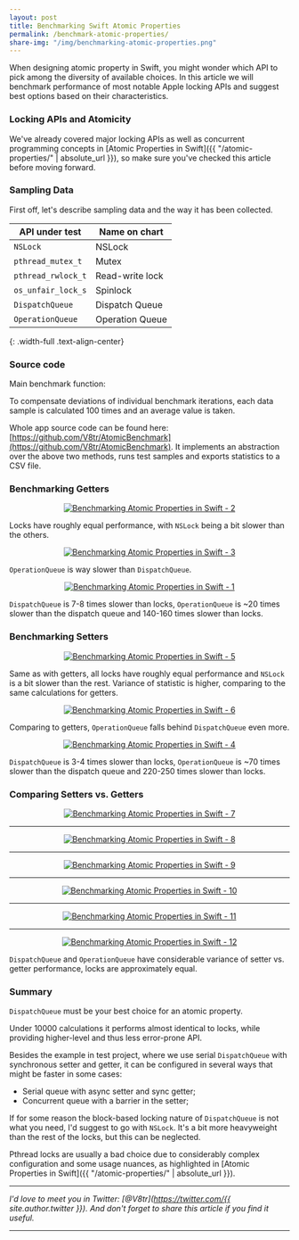 ```yaml
---
layout: post
title: Benchmarking Swift Atomic Properties
permalink: /benchmark-atomic-properties/
share-img: "/img/benchmarking-atomic-properties.png"
---
```


When designing atomic property in Swift, you might wonder which API to pick among the diversity of available choices. In this article we will benchmark performance of most notable Apple locking APIs and suggest best options based on their characteristics.

### Locking APIs and Atomicity

We've already covered major locking APIs as well as concurrent programming concepts in [Atomic Properties in Swift]({{ "/atomic-properties/" | absolute_url }}), so make sure you've checked this article before moving forward.

### Sampling Data

First off, let's describe sampling data and the way it has been collected.

| API under test | Name on chart |
|----------|-------------|
| `NSLock` | NSLock |
| `pthread_mutex_t` | Mutex |
| `pthread_rwlock_t` | Read-write lock |
| `os_unfair_lock_s`| Spinlock |
| `DispatchQueue` | Dispatch Queue |
| `OperationQueue`| Operation Queue |
{: .width-full .text-align-center}

### Source code

Main benchmark function:

<script src="https://gist.github.com/V8tr/e030176b09db21cf9578ebbec8e1f0e6.js"></script>

To compensate deviations of individual benchmark iterations, each data sample is calculated 100 times and an average value is taken.

<script src="https://gist.github.com/V8tr/530c8c79053f90d17cf5214e16b17413.js"></script>

Whole app source code can be found here: [https://github.com/V8tr/AtomicBenchmark](https://github.com/V8tr/AtomicBenchmark). It implements an abstraction over the above two methods, runs test samples and exports statistics to a CSV file.

### Benchmarking Getters

<p align="center">
    <a href="{{ "img/benchmark-atomic-prop-2.png" | absolute_url }}">
        <img src="/img/benchmark-atomic-prop-2.png" alt="Benchmarking Atomic Properties in Swift - 2"/>
    </a>
</p>

Locks have roughly equal performance, with `NSLock` being a bit slower than the others.

<p align="center">
    <a href="{{ "img/benchmark-atomic-prop-3.png" | absolute_url }}">
        <img src="/img/benchmark-atomic-prop-3.png" alt="Benchmarking Atomic Properties in Swift - 3"/>
    </a>
</p>

`OperationQueue` is way slower than `DispatchQueue`.

<p align="center">
    <a href="{{ "img/benchmark-atomic-prop-1.png" | absolute_url }}">
        <img src="/img/benchmark-atomic-prop-1.png" alt="Benchmarking Atomic Properties in Swift - 1"/>
    </a>
</p>

`DispatchQueue` is 7-8 times slower than locks, `OperationQueue` is ~20 times slower than the dispatch queue and 140-160 times slower than locks.

### Benchmarking Setters

<p align="center">
    <a href="{{ "img/benchmark-atomic-prop-5.png" | absolute_url }}">
        <img src="/img/benchmark-atomic-prop-5.png" alt="Benchmarking Atomic Properties in Swift - 5"/>
    </a>
</p>

Same as with getters, all locks have roughly equal performance and `NSLock` is a bit slower than the rest. Variance of statistic is higher, comparing to the same calculations for getters.

<p align="center">
    <a href="{{ "img/benchmark-atomic-prop-6.png" | absolute_url }}">
        <img src="/img/benchmark-atomic-prop-6.png" alt="Benchmarking Atomic Properties in Swift - 6"/>
    </a>
</p>

Comparing to getters, `OperationQueue` falls behind `DispatchQueue` even more.

<p align="center">
    <a href="{{ "img/benchmark-atomic-prop-4.png" | absolute_url }}">
        <img src="/img/benchmark-atomic-prop-4.png" alt="Benchmarking Atomic Properties in Swift - 4"/>
    </a>
</p>

`DispatchQueue` is 3-4 times slower than locks, `OperationQueue` is ~70 times slower than the dispatch queue and 220-250 times slower than locks.

### Comparing Setters vs. Getters

<p align="center">
    <a href="{{ "img/benchmark-atomic-prop-7.png" | absolute_url }}">
        <img src="/img/benchmark-atomic-prop-7.png" alt="Benchmarking Atomic Properties in Swift - 7"/>
    </a>
</p>

---

<p align="center">
    <a href="{{ "img/benchmark-atomic-prop-8.png" | absolute_url }}">
        <img src="/img/benchmark-atomic-prop-8.png" alt="Benchmarking Atomic Properties in Swift - 8"/>
    </a>
</p>

---

<p align="center">
    <a href="{{ "img/benchmark-atomic-prop-9.png" | absolute_url }}">
        <img src="/img/benchmark-atomic-prop-9.png" alt="Benchmarking Atomic Properties in Swift - 9"/>
    </a>
</p>

---

<p align="center">
    <a href="{{ "img/benchmark-atomic-prop-10-cut.png" | absolute_url }}">
        <img src="/img/benchmark-atomic-prop-10.png" alt="Benchmarking Atomic Properties in Swift - 10"/>
    </a>
</p>

---

<p align="center">
    <a href="{{ "img/benchmark-atomic-prop-11.png" | absolute_url }}">
        <img src="/img/benchmark-atomic-prop-11.png" alt="Benchmarking Atomic Properties in Swift - 11"/>
    </a>
</p>

---

<p align="center">
    <a href="{{ "img/benchmark-atomic-prop-12.png" | absolute_url }}">
        <img src="/img/benchmark-atomic-prop-12.png" alt="Benchmarking Atomic Properties in Swift - 12"/>
    </a>
</p>

`DispatchQueue` and `OperationQueue` have considerable variance of setter vs. getter performance, locks are approximately equal.

### Summary

`DispatchQueue` must be your best choice for an atomic property.

Under 10000 calculations it performs almost identical to locks, while providing higher-level and thus less error-prone API.

Besides the example in test project, where we use serial `DispatchQueue` with synchronous setter and getter, it can be configured in several ways that might be faster in some cases: 
- Serial queue with async setter and sync getter;
- Concurrent queue with a barrier in the setter;

If for some reason the block-based locking nature of `DispatchQueue` is not what you need, I'd suggest to go with `NSLock`. It's a bit more heavyweight than the rest of the locks, but this can be neglected.

Pthread locks are usually a bad choice due to considerably complex configuration and some usage nuances, as highlighted in [Atomic Properties in Swift]({{ "/atomic-properties/" | absolute_url }}).

---

*I'd love to meet you in Twitter: [@V8tr](https://twitter.com/{{ site.author.twitter }}). And don't forget to share this article if you find it useful.*

---